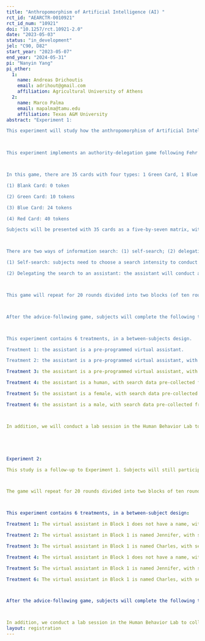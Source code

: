 ```yaml
---
title: "Anthropomorphism of Artificial Intelligence (AI) "
rct_id: "AEARCTR-0010921"
rct_id_num: "10921"
doi: "10.1257/rct.10921-2.0"
date: "2023-05-03"
status: "in_development"
jel: "C90, D82"
start_year: "2023-05-07"
end_year: "2024-05-31"
pi: "Nanyin Yang"
pi_other:
  1:
    name: Andreas Drichoutis
    email: adrihout@gmail.com
    affiliation: Agricultural University of Athens
  2:
    name: Marco Palma
    email: mapalma@tamu.edu
    affiliation: Texas A&M University
abstract: "Experiment 1:
This experiment will study how the anthropomorphism of Artificial Intelligence (AI) (i.e., the gendered design) affects human users' trust and delegation of decision-making to an AI assistant.
 
This experiment implements an authority-delegation game following Fehr et al. (2013), in which subjects are matched with an assistant that can aid them to search for information for a card-picking decision.

In this game, there are 35 cards with four types: 1 Green Card, 1 Blue Card, 1 Red Card, and 32 Blank Cards. The followings are returns from each type of card:
(1) Blank Card: 0 token
(2) Green Card: 10 tokens
(3) Blue Card: 24 tokens
(4) Red Card: 40 tokens
Subjects will be presented with 35 cards as a five-by-seven matrix, with one Green Card, one Blue Card, one Red Card, and 32 Blank Cards. Initially, all cards are hidden and only one Green Card's position is always visible at position 18. Subjects need to conduct an information search. A successful search will uncover the positions of all colored cards and pick the most profitable card.

There are two ways of information search: (1) self-search; (2) delegating the search to an assistant.
(1) Self-search: subjects need to choose a search intensity to conduct a self-search. This search intensity is the probability for the search to be successful (i.e., all cards' positions are uncovered), associated with a cost of tokens following this function: cost = 25*(search intensity)^2. If a successful search occurs, subjects will be able to freely pick a card from all 35 cards with revealed colors.
(2) Delegating the search to an assistant: the assistant will conduct a search with a fixed search intensity (depending on the treatment, explained later). This search is cost-free, but once a successful search occurs, the assistant will automatically pick the Blue Card.

This game will repeat for 20 rounds divided into two blocks (of ten rounds each), occurring in random order. The search intensity of the assistant is 60% in one block and 80% in another. Subjects will be informed about this search intensity in a block only when they enter this block.

After the advice-following game, subjects will complete the following tasks: a lottery-choice decision designed by Eckel & Grossman (2000); a brief implicit association test on gender bias; a questionnaire surveying subjects' perception of assistant's gender, their daily use of virtual assistants, and their trust in others.

This experiment contains 6 treatments, in a between-subjects design.
Treatment 1: the assistant is a pre-programmed virtual assistant.
Treatment 2: the assistant is a pre-programmed virtual assistant, with the name "Mary".
Treatment 3: the assistant is a pre-programmed virtual assistant, with the name "James".
Treatment 4: the assistant is a human, with search data pre-collected from a real human subject in the Human Behavior Lab. The gender is not revealed.
Treatment 5: the assistant is a female, with search data pre-collected from a real female subject in the Human Behavior Lab. This subject will pick a fictitious name to present herself.
Treatment 6: the assistant is a male, with search data pre-collected from a real male subject in the Human Behavior Lab. This subject will pick a fictitious name to present himself.

In addition, we will conduct a lab session in the Human Behavior Lab to collect the data for the human assistant. Subjects will be invited to the lab to conduct 20 rounds of information search, divided into two blocks of ten rounds. In each block, they can choose a search intensity of either 60% or 80% and conduct the 10 trials of search with this chosen intensity. Their search results will be recorded. And they need to report their gender and pick a fictitious name from a given list of names to represent themselves. They will be informed that their data might be used for future research.


Experiment 2:
This study is a follow-up to Experiment 1. Subjects will still participate in an advice-following game, but the procedure is slightly different and it is designed to answer the question of whether interactions with gendered VA pose concerns for enforcing stereotypes and biases in subsequent interactions with humans.

The game will repeat for 20 rounds divided into two blocks of ten rounds. In Block 1, subjects will be interacting with a virtual assistant, whose characteristics vary by treatment conditions (explained later). In Block 2, subjects will choose among one of four human assistants (two male names and two female names) whose search intensities are always high-quality, 80%, and then play the games with their chosen human assistant.

This experiment contains 6 treatments, in a between-subject design:
Treatment 1: The virtual assistant in Block 1 does not have a name, with search intensity of 60%.
Treatment 2: The virtual assistant in Block 1 is named Jennifer, with search intensity of 60%.
Treatment 3: The virtual assistant in Block 1 is named Charles, with search intensity of 60%.
Treatment 4: The virtual assistant in Block 1 does not have a name, with search intensity of 80%.
Treatment 5: The virtual assistant in Block 1 is named Jennifer, with search intensity of 80%.
Treatment 6: The virtual assistant in Block 1 is named Charles, with search intensity of 80%.

After the advice-following game, subjects will complete the following tasks: a lottery-choice decision designed by Eckel&Grossman (2000); a brief implicit association test on gender bias; a questionnaire surveying subjects' perception of assistant's gender, their daily use of virtual assistants, and their trust in others.

In addition, we conduct a lab session in the Human Behavior Lab to collect data for the human assistant. The game procedure is similar to the lab session in Experiment 1, except that we excluded "Jennifer" and "Charles" from the fictitious name list for subjects."
layout: registration
---
```


